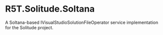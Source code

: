# R5T.Solitude.Soltana
A Soltana-based IVisualStudioSolutionFileOperator service implementation for the Solitude project.
